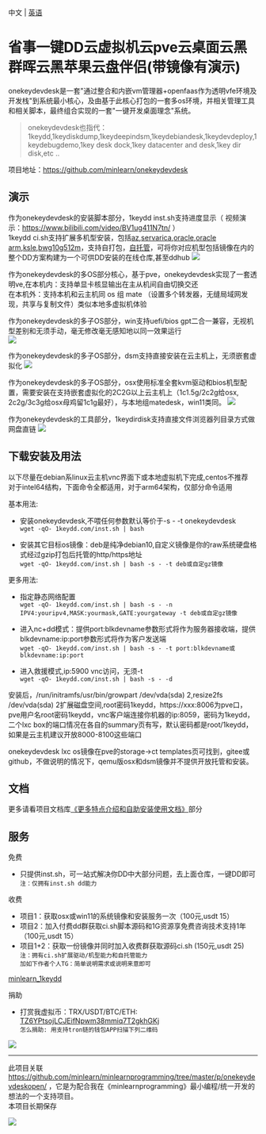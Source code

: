 中文 | [英语](readme_en.md)

省事一键DD云虚拟机云pve云桌面云黑群晖云黑苹果云盘伴侣(带镜像有演示)
=====

onekeydevdesk是一套"通过整合和内嵌vm管理器+openfaas作为透明vfe环境及开发栈"到系统最小核心，及由基于此核心打包的一套多os环境，并相关管理工具和相关脚本，最终组合实现的一套"一键开发桌面理念"系统。    

> onekeydevdesk也指代：1keydd,1keydiskdump,1keydeepindsm,1keydebiandesk,1keydevdeploy,1keydebugdemo,1key desk dock,1key datacenter and desk,1key dir disk,etc ..

项目地址：https://github.com/minlearn/onekeydevdesk 

演示
-----

作为onekeydevdesk的安装脚本部分，1keydd inst.sh支持进度显示（ 视频演示：https://www.bilibili.com/video/BV1ug411N7tn/ ）  
1keydd ci.sh支持扩展多机型安装，包括[az](_pages/ddexpandcicustom/az/),[servarica](_pages/ddexpandcicustom/sr/),[oracle](_pages/ddexpandcicustom/orc/),[oracle arm](_pages/ddexpandcicustom/orc/readme_en.md),[ksle](_pages/ddexpandcicustom/ks/),[bwg10g512m](_pages/ddexpandcicustom/bwglowres/)，支持自打包，[自托管](_pages/howtohost)，可将你对应机型包括镜像在内的整个DD方案构建为一个可供DD安装的在线仓库,甚至ddhub 
![](_pages/index/1keydd.png)

作为onekeydevdesk的多OS部分核心，基于pve，onekeydevdesk实现了一套透明ve,在本机内：支持单显卡核显输出在主从机间自由切换交还  
在本机外：支持本机和云主机同 os 组 mate （设置多个转发器，无缝局域网发现，共享与复制文件）类似本地多虚拟机体验  

作为onekeydevdesk的多子OS部分，win支持uefi/bios gpt二合一兼容，无视机型差别和无须手动，毫无修改毫无感知地以同一效果运行  
![](_pages/index/1keydevdeskwin.png)

作为onekeydevdesk的多子OS部分，dsm支持直接安装在云主机上，无须嵌套虚拟化
![](_pages/index/1keydevdeskdsm.jpg)

作为onekeydevdesk的多子OS部分，osx使用标准全套kvm驱动和bios机型配置，需要安装在支持嵌套虚拟化的2C2G以上云主机上（1c1.5g/2c2g给osx, 2c2g/3c3g给osx母鸡留1c1g最好），与本地组matedesk，win11类同。
![](_pages/index/1keydevdeskosx.png)

作为onekeydevdesk的工具部分，1keydirdisk支持直接文件浏览器列目录方式做网盘直链
![](_pages/index/1keydirdisk.png)

下载安装及用法
-----

以下尽量在debian系linux云主机vnc界面下或本地虚拟机下完成,centos不推荐  
对于intel64结构，下面命令全都适用，对于arm64架构，仅部分命令适用  

基本用法:  

 * 安装onekeydevdesk,不喂任何参数默认等价于-s - -t onekeydevdesk  
`wget -qO- 1keydd.com/inst.sh | bash`   

 * 安装其它目标os镜像：deb是纯净debian10,自定义镜像是你的raw系统硬盘格式经过gzip打包后托管的http/https地址  
`wget -qO- 1keydd.com/inst.sh | bash -s - -t deb或自定gz镜像`  

更多用法:  

 * 指定静态网络配置  
`wget -qO- 1keydd.com/inst.sh | bash -s - -n IPV4:youripv4,MASK:yourmask,GATE:yourgateway -t deb或自定gz镜像`  

 * 进入nc+dd模式：提供port:blkdevname参数形式将作为服务器接收端，提供blkdevname:ip:port参数形式将作为客户发送端  
`wget -qO- 1keydd.com/inst.sh | bash -s - -t port:blkdevname或blkdevname:ip:port`  

 * 进入救援模式,ip:5900 vnc访问，无须-t  
`wget -qO- 1keydd.com/inst.sh | bash -s - -d`  


安装后，/run/initramfs/usr/bin/growpart /dev/vda(sda) 2,resize2fs /dev/vda(sda) 2扩展磁盘空间,root密码1keydd，https://xxx:8006为pve口，pve用户名root密码1keydd，vnc客户端连接你机器的ip:8059，密码为1keydd，二个lxc box的端口情况在各自的summary页有写，默认密码都是root/1keydd，如果是云主机建议开放8000-8100这些端口  

onekeydevdesk lxc os镜像在pve的storage->ct templates页可找到，gitee或github，不做说明的情况下，qemu版osx和dsm镜像并不提供开放托管和安装。 

文档
-----

更多请看项目文档库[《更多特点介绍和自助安装使用文档》](_pages/docs/)部分


服务
-----

免费
 * 只提供inst.sh，可一站式解决你DD中大部分问题，去上面仓库，一键DD即可  
`注：仅拥有inst.sh dd能力`  

收费  
 * 项目1：获取osx或win11的系统镜像和安装服务一次（100元,usdt 15）  
 * 项目2：加入付费dd群获取ci.sh脚本源码和1G资源享免费咨询技术支持1年（100元,usdt 15）  
 * 项目1+2：获取一份镜像并同时加入收费群获取源码ci.sh (150元,usdt 25)  
`注：拥有ci.sh扩展驱动/机型能力和自托管能力`  
`加如下作者个人TG：简单说明需求或说明来意即可`     

[minlearn_1keydd](https://t.me/minlearn_1keydd)

捐助
 * 打赏我虚拟币：TRX/USDT/BTC/ETH: [TZ6YPtsojLCJEifNpwm38mmiq7T2gkhGKj](https://trx.tokenview.com/cn/address/TZ6YPtsojLCJEifNpwm38mmiq7T2gkhGKj)    
`怎么捐助: 用支持tron链的钱包APP扫描下列二维码`  

![](_pages/index/donate.png)

-----


此项目关联 https://github.com/minlearn/minlearnprogramming/tree/master/p/onekeydevdeskopen/ ，它是为配合我在《minlearnprogramming》最小编程/统一开发的想法的一个支持项目。  
本项目长期保存

![](_pages/index/logo123zd15sz150.png)
